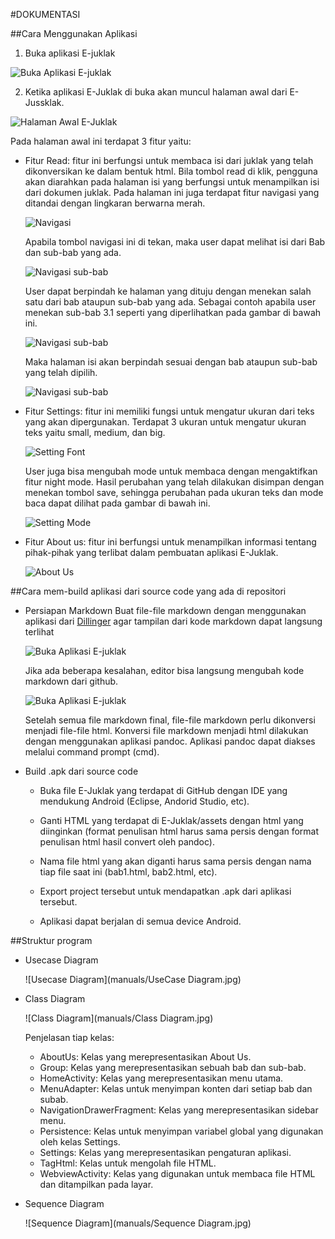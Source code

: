 #DOKUMENTASI

##Cara Menggunakan Aplikasi

1. Buka aplikasi E-juklak

  ![Buka Aplikasi E-juklak](manuals/manual1.jpg)

2. Ketika aplikasi E-Juklak di buka akan muncul halaman awal dari E-Jussklak.

  ![Halaman Awal E-Juklak](manuals/manual2.jpg)

  Pada halaman awal ini terdapat 3 fitur yaitu:
  - Fitur Read: fitur ini berfungsi untuk membaca isi dari juklak yang telah dikonversikan ke dalam bentuk html. Bila tombol read di klik, pengguna akan diarahkan pada halaman isi yang berfungsi untuk menampilkan isi dari dokumen juklak. Pada halaman ini juga terdapat fitur navigasi yang ditandai dengan lingkaran berwarna merah.

    ![Navigasi](manuals/manual3.jpg)

    Apabila tombol navigasi ini di tekan, maka user dapat melihat isi dari Bab dan sub-bab yang ada.

    ![Navigasi sub-bab](manuals/manual4.jpg)

    User dapat berpindah ke halaman yang dituju dengan menekan salah satu dari bab ataupun sub-bab yang ada. Sebagai contoh apabila user menekan sub-bab 3.1 seperti yang diperlihatkan pada gambar di bawah ini.

    ![Navigasi sub-bab](manuals/manual5.jpg)

    Maka halaman isi akan berpindah sesuai dengan bab ataupun sub-bab yang telah dipilih.

    ![Navigasi sub-bab](manuals/manual6.jpg)

  - Fitur Settings: fitur ini memiliki fungsi untuk mengatur ukuran dari teks yang akan dipergunakan. Terdapat 3 ukuran untuk mengatur ukuran teks yaitu small, medium, dan big.

    ![Setting Font](manuals/manual7.jpg)

    User juga bisa mengubah mode untuk membaca dengan mengaktifkan fitur night mode. Hasil perubahan yang telah dilakukan disimpan dengan menekan tombol save, sehingga perubahan pada ukuran teks dan mode baca dapat dilihat pada gambar di bawah ini.

    ![Setting Mode](manuals/manual8.jpg)

  - Fitur About us: fitur ini berfungsi untuk menampilkan informasi tentang pihak-pihak yang terlibat dalam pembuatan aplikasi E-Juklak.

    ![About Us](manuals/manual9.jpg)

##Cara mem-build aplikasi dari source code yang ada di repositori

- Persiapan Markdown
  Buat file-file markdown dengan menggunakan aplikasi dari [Dillinger](http://dillinger.io/) agar tampilan dari kode markdown dapat langsung terlihat

  ![Buka Aplikasi E-juklak](manuals/dillinger.jpg)

  Jika ada beberapa kesalahan, editor bisa langsung mengubah kode markdown dari github.

  ![Buka Aplikasi E-juklak](manuals/editdarigithub.jpg)

  Setelah semua file markdown final, file-file markdown perlu dikonversi menjadi file-file html. Konversi file markdown menjadi html dilakukan dengan menggunakan aplikasi pandoc. Aplikasi pandoc dapat diakses melalui command prompt (cmd).
  
- Build .apk dari source code
  - Buka file E-Juklak yang terdapat di GitHub dengan IDE yang mendukung Android (Eclipse, Andorid Studio, etc).

  - Ganti HTML yang terdapat di E-Juklak/assets dengan html yang diinginkan (format penulisan html harus sama persis dengan format penulisan html hasil convert oleh pandoc).

  - Nama file html yang akan diganti harus sama persis dengan nama tiap file saat ini (bab1.html, bab2.html, etc).

  - Export project tersebut untuk mendapatkan .apk dari aplikasi tersebut.

  - Aplikasi dapat berjalan di semua device Android.

##Struktur program

- Usecase Diagram

  ![Usecase Diagram](manuals/UseCase Diagram.jpg)

- Class Diagram

  ![Class Diagram](manuals/Class Diagram.jpg)
  
  Penjelasan tiap kelas:
  - AboutUs: Kelas yang merepresentasikan About Us.
  - Group: Kelas yang merepresentasikan sebuah bab dan sub-bab.
  - HomeActivity: Kelas yang merepresentasikan menu utama.
  - MenuAdapter: Kelas untuk menyimpan konten dari setiap bab dan subab.
  - NavigationDrawerFragment: Kelas yang merepresentasikan sidebar menu.
  - Persistence: Kelas untuk menyimpan variabel global yang digunakan oleh kelas Settings.
  - Settings: Kelas yang merepresentasikan pengaturan aplikasi.
  - TagHtml: Kelas untuk mengolah file HTML.
  - WebviewActivity: Kelas yang digunakan untuk membaca file HTML dan ditampilkan pada layar.

- Sequence Diagram

  ![Sequence Diagram](manuals/Sequence Diagram.jpg)


